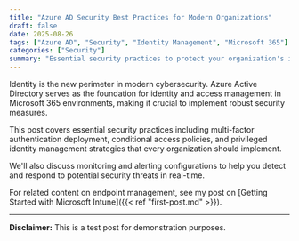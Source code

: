 ```yaml
---
title: "Azure AD Security Best Practices for Modern Organizations"
draft: false
date: 2025-08-26
tags: ["Azure AD", "Security", "Identity Management", "Microsoft 365"]
categories: ["Security"]
summary: "Essential security practices to protect your organization's identity infrastructure"
---
```


Identity is the new perimeter in modern cybersecurity. Azure Active Directory serves as the foundation for identity and access management in Microsoft 365 environments, making it crucial to implement robust security measures.

This post covers essential security practices including multi-factor authentication deployment, conditional access policies, and privileged identity management strategies that every organization should implement.

We'll also discuss monitoring and alerting configurations to help you detect and respond to potential security threats in real-time.

For related content on endpoint management, see my post on [Getting Started with Microsoft Intune]({{< ref "first-post.md" >}}).

---

**Disclaimer:** This is a test post for demonstration purposes.
